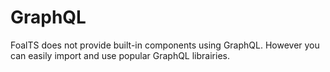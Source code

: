 # GraphQL

FoalTS does not provide built-in components using GraphQL. However you can easily import and use popular GraphQL librairies.

